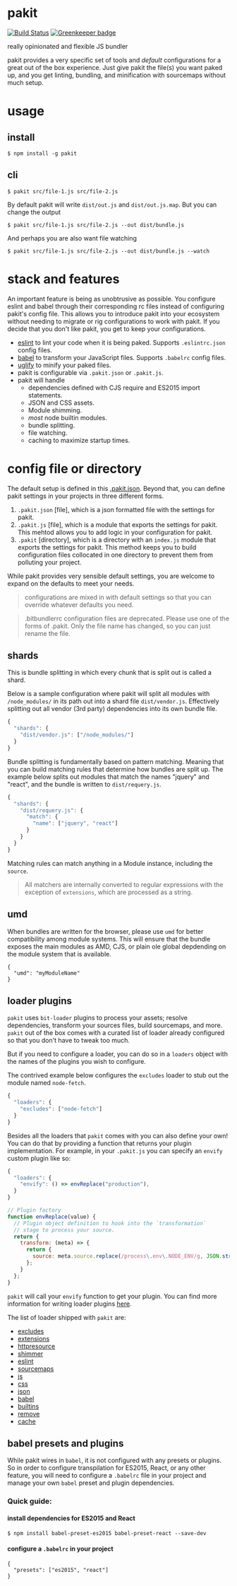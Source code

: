 # pakit

[![Build Status](https://travis-ci.org/MiguelCastillo/pakit.svg?branch=master)](https://travis-ci.org/MiguelCastillo/pakit) [![Greenkeeper badge](https://badges.greenkeeper.io/MiguelCastillo/pakit.svg)](https://greenkeeper.io/)

really opinionated and flexible JS bundler

pakit provides a very specific set of tools and *default* configurations for a great out of the box experience. Just give pakit the file(s) you want paked up, and you get linting, bundling, and minification with sourcemaps without much setup.

# usage

## install

```
$ npm install -g pakit
```

## cli

```
$ pakit src/file-1.js src/file-2.js
```

By default pakit will write `dist/out.js` and `dist/out.js.map`. But you can change the output

```
$ pakit src/file-1.js src/file-2.js --out dist/bundle.js
```

And perhaps you are also want file watching

```
$ pakit src/file-1.js src/file-2.js --out dist/bundle.js --watch
```


# stack and features

An important feature is being as unobtrusive as possible. You configure eslint and babel through their corresponding rc files instead of configuring pakit's config file. This allows you to introduce pakit into your ecosystem without needing to migrate or rig configurations to work with pakit. If you decide that you don't like pakit, you get to keep your configurations.

- [eslint](http://eslint.org/) to lint your code when it is being paked. Supports `.eslintrc.json` config files.
- [babel](https://babeljs.io/) to transform your JavaScript files. Supports `.babelrc` config files.
- [uglify](https://github.com/mishoo/UglifyJS2) to minify your paked files.
- pakit is configurable via `.pakit.json` or `.pakit.js`.
- pakit will handle
  - dependencies defined with CJS require and ES2015 import statements.
  - JSON and CSS assets.
  - Module shimming.
  - *most* node builtin modules.
  - bundle splitting.
  - file watching.
  - caching to maximize startup times.

# config file or directory

The default setup is defined in this [.pakit.json](https://github.com/MiguelCastillo/pakit/blob/master/.pakit.json). Beyond that, you can define pakit settings in your projects in three different forms.

1. `.pakit.json` [file], which is a json formatted file with the settings for pakit.
2. `.pakit.js` [file], which is a module that exports the settings for pakit. This mehtod allows you to add logic in your configuration for pakit.
3. `.pakit` [directory], which is a directory with an `index.js` module that exports the settings for pakit. This method keeps you to build configuration files collocated in one directory to prevent them from polluting your project.

While pakit provides very sensible default settings, you are welcome to expand on the defaults to meet your needs.

> configurations are mixed in with default settings so that you can override whatever defaults you need.

> .bitbundlerrc configuration files are deprecated. Please use one of the forms of .pakit. Only the file name has changed, so you can just rename the file.

## shards

This is bundle splitting in which every chunk that is split out is called a shard.

Below is a sample configuration where pakit will split all modules with `/node_modules/` in its path out into a shard file `dist/vendor.js`. Effectively splitting out all vendor (3rd party) dependencies into its own bundle file.

``` javascript
{
  "shards": {
    "dist/vendor.js": ["/node_modules/"]
  }
}
```

Bundle splitting is fundamentally based on pattern matching. Meaning that you can build matching rules that determine how bundles are split up. The example below splits out modules that match the names "jquery" and "react", and the bundle is written to `dist/requery.js`.

``` javascript
{
  "shards": {
    "dist/requery.js": {
      "match": {
        "name": ["jquery", "react"]
      }
    }
  }
}
```

Matching rules can match anything in a Module instance, including the `source`.

> All matchers are internally converted to regular expressions with the exception of `extensions`, which are processed as a string.


## umd

When bundles are written for the browser, please use `umd` for better compatibility among module systems. This will ensure that the bundle exposes the main modules as AMD, CJS, or plain ole global depdending on the module system that is available.

```
{
  "umd": "myModuleName"
}
```

## loader plugins

`pakit` uses `bit-loader` plugins to process your assets; resolve dependencies, transform your sources files, build sourcemaps, and more. `pakit` out of the box comes with a curated list of loader already configured so that you don't have to tweak too much.

But if you need to configure a loader, you can do so in a `loaders` object with the names of the plugins you wish to configure.

The contrived example below configures the `excludes` loader to stub out the module named `node-fetch`.

``` javascript
{
  "loaders": {
    "excludes": ["node-fetch"]
  }
}
```

Besides all the loaders that `pakit` comes with you can also define your own! You can do that by providing a function that returns your plugin implementation. For example, in your `.pakit.js` you can specify an `envify` custom plugin like so:

``` javascript
{
  "loaders": {
    "envify": () => envReplace("production"),
  }
}

// Plugin factory
function envReplace(value) {
  // Plugin object definition to hook into the `transformation`
  // stage to process your source.
  return {
    transform: (meta) => {
      return {
        source: meta.source.replace(/process\.env\.NODE_ENV/g, JSON.stringify(value))
      };
    }
  };
}
```

`pakit` will call your `envify` function to get your plugin.  You can find more information for writing loader plugins [here](https://github.com/MiguelCastillo/bit-loader#plugins).

The list of loader shipped with `pakit` are:
- [excludes](https://github.com/MiguelCastillo/bit-loader-excludes)
- [extensions](https://github.com/MiguelCastillo/bit-loader-extensions)
- [httpresource](https://github.com/MiguelCastillo/bit-loader-httpresource)
- [shimmer](https://github.com/MiguelCastillo/bit-loader-shimmer)
- [eslint](https://github.com/MiguelCastillo/bit-loader-eslint)
- [sourcemaps](https://github.com/MiguelCastillo/bit-loader-sourcemaps)
- [js](https://github.com/MiguelCastillo/bit-loader-js)
- [css](https://github.com/MiguelCastillo/bit-loader-css)
- [json](https://github.com/MiguelCastillo/bit-loader-json)
- [babel](https://github.com/MiguelCastillo/bit-loader-babel)
- [builtins](https://github.com/MiguelCastillo/bit-loader-builtins)
- [remove](https://github.com/MiguelCastillo/bit-loader-remove)
- [cache](https://github.com/MiguelCastillo/bit-loader-cache)


## babel presets and plugins

While pakit wires in `babel`, it is not configured with any presets or plugins. So in order to configure transpilation for ES2015, React, or any other feature, you will need to configure a `.babelrc` file in your project and manage your own `babel` preset and plugin dependencies.

### Quick guide:

#### install dependencies for ES2015 and React

```
$ npm install babel-preset-es2015 babel-preset-react --save-dev
```

#### configure a `.babelrc` in your project

```
{
  "presets": ["es2015", "react"]
}
```
